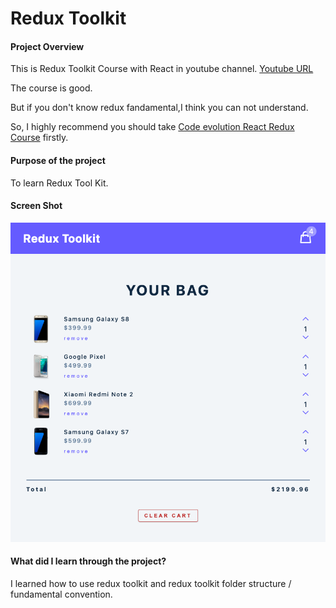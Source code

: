 # Redux Toolkit

#### Project Overview

This is Redux Toolkit Course with React in youtube channel.
[Youtube URL](https://www.youtube.com/watch?v=bbkBuqC1rU4)

The course is good.

But if you don't know redux fandamental,I think you can not understand.

So, I highly recommend you should take [Code evolution React Redux Course](https://www.youtube.com/watch?v=9boMnm5X9ak&list=PLC3y8-rFHvwheJHvseC3I0HuYI2f46oAK) firstly.

#### Purpose of the project

To learn Redux Tool Kit.

#### Screen Shot

<img src="./image/desktop.png"/>

#### What did I learn through the project?

I learned how to use redux toolkit and redux toolkit folder structure / fundamental convention.
